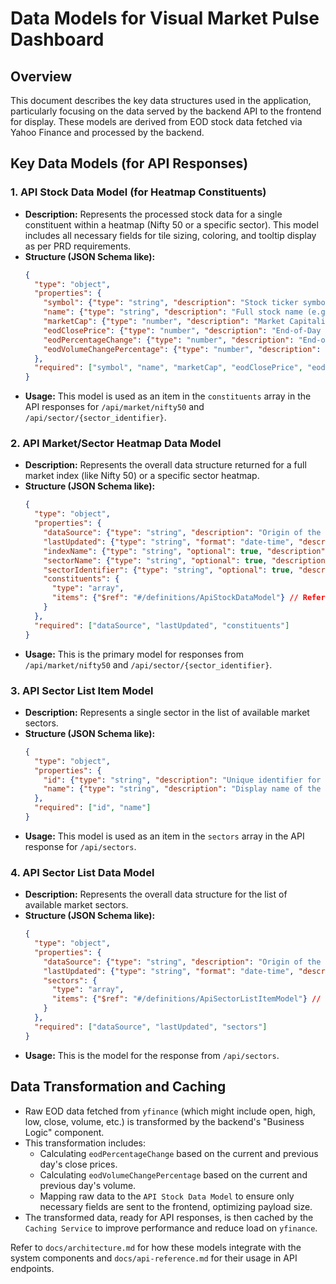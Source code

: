 # Data Models for Visual Market Pulse Dashboard

## Overview

This document describes the key data structures used in the application, particularly focusing on the data served by the backend API to the frontend for display. These models are derived from EOD stock data fetched via Yahoo Finance and processed by the backend.

## Key Data Models (for API Responses)

### 1. API Stock Data Model (for Heatmap Constituents)
-   **Description:** Represents the processed stock data for a single constituent within a heatmap (Nifty 50 or a specific sector). This model includes all necessary fields for tile sizing, coloring, and tooltip display as per PRD requirements.
-   **Structure (JSON Schema like):**
    ```json
    {
      "type": "object",
      "properties": {
        "symbol": {"type": "string", "description": "Stock ticker symbol (e.g., RELIANCE.NS)"},
        "name": {"type": "string", "description": "Full stock name (e.g., Reliance Industries Ltd.)"},
        "marketCap": {"type": "number", "description": "Market Capitalization for tile sizing"},
        "eodClosePrice": {"type": "number", "description": "End-of-Day closing price"},
        "eodPercentageChange": {"type": "number", "description": "End-of-Day percentage change from previous close (for tile color)"},
        "eodVolumeChangePercentage": {"type": "number", "description": "End-of-Day volume percentage change from previous day volume (for tooltip)"}
      },
      "required": ["symbol", "name", "marketCap", "eodClosePrice", "eodPercentageChange", "eodVolumeChangePercentage"]
    }
    ```
-   **Usage:** This model is used as an item in the `constituents` array in the API responses for `/api/market/nifty50` and `/api/sector/{sector_identifier}`.

### 2. API Market/Sector Heatmap Data Model
-   **Description:** Represents the overall data structure returned for a full market index (like Nifty 50) or a specific sector heatmap.
-   **Structure (JSON Schema like):**
    ```json
    {
      "type": "object",
      "properties": {
        "dataSource": {"type": "string", "description": "Origin of the data (e.g., Yahoo Finance via yfinance)"},
        "lastUpdated": {"type": "string", "format": "date-time", "description": "ISO 8601 timestamp of last data refresh"},
        "indexName": {"type": "string", "optional": true, "description": "Name of the index, if applicable (e.g., Nifty 50)"},
        "sectorName": {"type": "string", "optional": true, "description": "Name of the sector, if applicable"},
        "sectorIdentifier": {"type": "string", "optional": true, "description": "Identifier of the sector, if applicable"},
        "constituents": {
          "type": "array",
          "items": {"$ref": "#/definitions/ApiStockDataModel"} // Reference to the API Stock Data Model
        }
      },
      "required": ["dataSource", "lastUpdated", "constituents"]
    }
    ```
-   **Usage:** This is the primary model for responses from `/api/market/nifty50` and `/api/sector/{sector_identifier}`.

### 3. API Sector List Item Model
-   **Description:** Represents a single sector in the list of available market sectors.
-   **Structure (JSON Schema like):**
    ```json
    {
      "type": "object",
      "properties": {
        "id": {"type": "string", "description": "Unique identifier for the sector (e.g., nifty_it)"},
        "name": {"type": "string", "description": "Display name of the sector (e.g., Nifty IT)"}
      },
      "required": ["id", "name"]
    }
    ```
-   **Usage:** This model is used as an item in the `sectors` array in the API response for `/api/sectors`.

### 4. API Sector List Data Model
-   **Description:** Represents the overall data structure for the list of available market sectors.
-   **Structure (JSON Schema like):**
    ```json
    {
      "type": "object",
      "properties": {
        "dataSource": {"type": "string", "description": "Origin of the data (e.g., Application Configuration)"},
        "lastUpdated": {"type": "string", "format": "date-time", "description": "ISO 8601 timestamp of last list update/confirmation"},
        "sectors": {
          "type": "array",
          "items": {"$ref": "#/definitions/ApiSectorListItemModel"} // Reference to API Sector List Item Model
        }
      },
      "required": ["dataSource", "lastUpdated", "sectors"]
    }
    ```
-   **Usage:** This is the model for the response from `/api/sectors`.


## Data Transformation and Caching
-   Raw EOD data fetched from `yfinance` (which might include open, high, low, close, volume, etc.) is transformed by the backend's "Business Logic" component.
-   This transformation includes:
    -   Calculating `eodPercentageChange` based on the current and previous day's close prices.
    -   Calculating `eodVolumeChangePercentage` based on the current and previous day's volume.
    -   Mapping raw data to the `API Stock Data Model` to ensure only necessary fields are sent to the frontend, optimizing payload size.
-   The transformed data, ready for API responses, is then cached by the `Caching Service` to improve performance and reduce load on `yfinance`.

Refer to `docs/architecture.md` for how these models integrate with the system components and `docs/api-reference.md` for their usage in API endpoints.